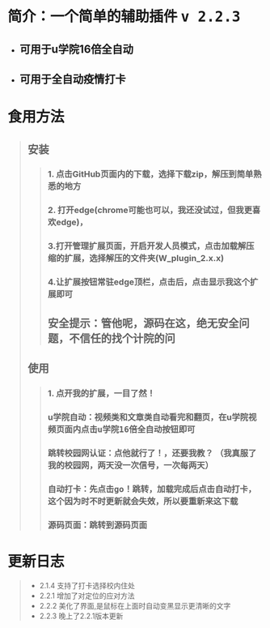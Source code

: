 # 简介：一个简单的辅助插件 <kbd>v 2.2.3</kbd>
* ## 可用于u学院16倍全自动
* ## 可用于全自动疫情打卡
# 食用方法
> ## 安装
>> ### 1. 点击GitHub页面内的下载，选择下载zip，解压到简单熟悉的地方
>> ### 2. 打开edge(chrome可能也可以，我还没试过，但我更喜欢edge)，
>> ### 3.打开管理扩展页面，开启<kbd>开发人员模式</kbd>，点击加载解压缩的扩展，选择解压的文件夹(W_plugin_2.x.x)
>> ### 4.让扩展按钮常驻edge顶栏，点击后，点击显示我这个扩展即可
>> ## 安全提示：管他呢，源码在这，绝无安全问题，不信任的找个计院的问
> ## 使用
>> ### 1. 点开我的扩展，一目了然！
>> ### u学院自动：视频类和文章类自动看完和翻页，在u学院视频页面内点击<kbd>u学院16倍全自动</kbd>按钮即可
>> ### 跳转校园网认证：点他就行了！，还要我教？  （我真服了我的校园网，两天没一次信号，一次每两天）
>> ### 自动打卡：先点击<kbd>go！</kbd>跳转，加载完成后点击<kbd>自动打卡</kbd>，这个因为时不时更新就会失效，所以要重新来这下载
>> ### 源码页面：跳转到源码页面
# 更新日志
> * 2.1.4 支持了打卡选择校内住处
> * 2.2.1 增加了对定位的应对方法
> * 2.2.2 美化了界面,是鼠标在上面时自动变黑显示更清晰的文字
> * 2.2.3 晚上了2.2.1版本更新
